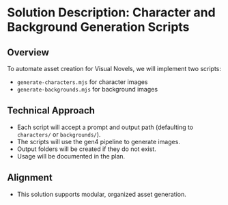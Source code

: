 # Solution Description: Character and Background Generation Scripts

## Overview
To automate asset creation for Visual Novels, we will implement two scripts:
- `generate-characters.mjs` for character images
- `generate-backgrounds.mjs` for background images

## Technical Approach
- Each script will accept a prompt and output path (defaulting to `characters/` or `backgrounds/`).
- The scripts will use the gen4 pipeline to generate images.
- Output folders will be created if they do not exist.
- Usage will be documented in the plan.

## Alignment
- This solution supports modular, organized asset generation.
